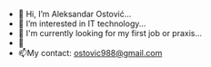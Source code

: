 - 👋 Hi, I’m Aleksandar Ostović...
- 👀 I’m interested in IT technology...
- 🌱 I'm currently looking for my first job or praxis...
- 💞️
- 📫My contact: ostovic988@gmail.com

<!---
Ostovic88/Ostovic88 is a ✨ special ✨ repository because its `README.md` (this file) appears on your GitHub profile.
You can click the Preview link to take a look at your changes.
--->
